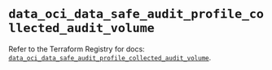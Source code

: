 # `data_oci_data_safe_audit_profile_collected_audit_volume`

Refer to the Terraform Registry for docs: [`data_oci_data_safe_audit_profile_collected_audit_volume`](https://registry.terraform.io/providers/hashicorp/oci/7.19.0/docs/data-sources/data_safe_audit_profile_collected_audit_volume).
